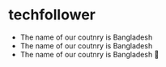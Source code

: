 techfollower
============
* The name of our coutnry is Bangladesh
* The name of our coutnry is Bangladesh
* The name of our coutnry is Bangladesh

